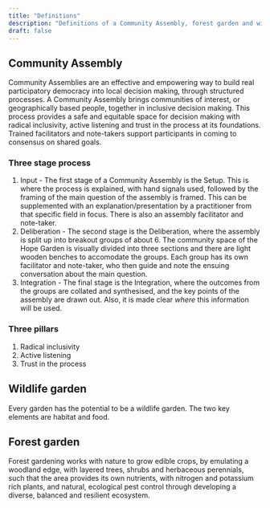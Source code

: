```yaml
---
title: "Definitions"
description: "Definitions of a Community Assembly, forest garden and wildlife garden"
draft: false
---
```


## Community Assembly

Community Assemblies are an effective and empowering way to build real participatory democracy into local decision making, through structured processes. A Community Assembly  brings communities of interest, or geographically based people, together in inclusive decision making. This process provides a safe and equitable space for decision making with radical inclusivity, active listening and trust in the process at its foundations. Trained facilitators and note-takers support participants in coming to consensus on shared goals.

### Three stage process

1. Input - The first stage of a Community Assembly is the Setup. This is where the process is explained, with hand signals used, followed by the framing of the main question of the assembly is framed. This can be supplemented with an explanation/presentation by a practitioner from that specific field in focus. There is also an assembly facilitator and note-taker.
2. Deliberation - The second stage is the Deliberation, where the assembly is split up into breakout groups of about 6. The community space of the Hope Garden is visually divided into three sections and there are light wooden benches to accomodate the groups. Each group has its own facilitator and note-taker, who then guide and note the ensuing conversation about the main question.
3. Integration - The final stage is the Integration, where the outcomes from the groups are collated and synthesised, and the key points of the assembly are drawn out. Also, it is made clear _where_ this information will be used.

### Three pillars

1. Radical inclusivity
2. Active listening
3. Trust in the process

## Wildlife garden

Every garden has the potential to be a wildlife garden. The two key elements are habitat and food.

## Forest garden

Forest gardening works with nature to grow edible crops, by emulating a woodland edge, with layered trees, shrubs and herbaceous perennials, such that the area provides its own nutrients, with nitrogen and potassium rich plants, and natural, ecological pest control through developing a diverse, balanced and resilient ecosystem.

